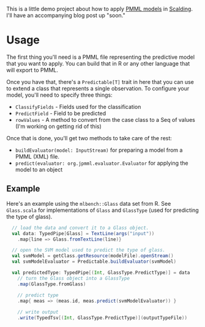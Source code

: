 This is a little demo project about how to apply [PMML models](http://en.wikipedia.org/wiki/Predictive_Model_Markup_Language) in [Scalding](http://www.github.com/twitter/scalding). I'll have an accompanying blog post up "soon."

# Usage

The first thing you'll need is a PMML file representing the predictive model that you want to apply. You can build that in R or any other language that will export to PMML. 

Once you have that, there's a `Predictable[T]` trait in here that you can use to extend a class that represents a single observation. To configure your model, you'll need to specify three things:

  * `ClassifyFields` - Fields used for the classification
  * `PredictField` - Field to be predicted
  * `rowValues` - A method to convert from the case class to a Seq of values (I'm working on getting rid of this)

Once that is done, you'll get two methods to take care of the rest:

* `buildEvaluator(model: InputStream)` for preparing a model from a PMML (XML) file.
* `predict(evaluator: org.jpmml.evaluator.Evaluator` for applying the model to an object

## Example

Here's an example using the `mlbench::Glass` data set from R. See `Glass.scala` for implementations of `Glass` and `GlassType` (used for predicting the type of glass).

```scala
  // load the data and convert it to a Glass object.
  val data: TypedPipe[Glass] = TextLine(args("input"))
    .map{line => Glass.fromTextLine(line)}

  // open the SVM model used to predict the type of glass.
  val svmModel = getClass.getResource(modelFile).openStream()
  val svmModelEvaluator = Predictable.buildEvaluator(svmModel)

  val predictedType: TypedPipe[(Int, GlassType.PredictType)] = data
    // turn the Glass object into a GlassType
    .map(GlassType.fromGlass)

    // predict type
    .map{ meas => (meas.id, meas.predict(svmModelEvaluator)) }
    
    // write output
    .write(TypedTsv[(Int, GlassType.PredictType)](outputTypeFile))
```
